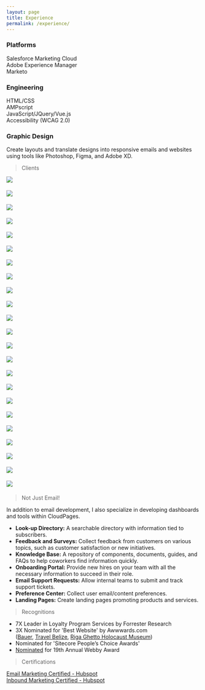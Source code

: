 ```yaml
---
layout: page
title: Experience
permalink: /experience/
---
```


<div class="row">
  <div class="col col-4 col-d-6 col-t-12 text-center">
    <div>
      <h3>Platforms</h3>
      <p>
        Salesforce Marketing Cloud<br>
        Adobe Experience Manager<br>
        Marketo
      </p>
    </div>
  </div>
  <div class="col col-4 col-d-6 col-t-12 text-center">
    <div>
      <h3>Engineering</h3>
      <p>
        HTML/CSS<br>
        AMPscript<br>
        JavaScript/JQuery/Vue.js<br>
        Accessibility (WCAG 2.0)
      </p>
    </div>
  </div>
  <div class="col col-4 col-d-6 col-t-12 text-center">
    <div>
      <h3>Graphic Design</h3>
      <p>Create layouts and translate designs into responsive emails and
        websites using tools like Photoshop, Figma, and Adobe XD.
      </p>
    </div>
  </div>
</div>

<blockquote id="specialized-cloudpages">
  <p>Clients</p>
</blockquote>
<div class="row">
  <div
    class="col col-3 col-d-6 col-t-12 text-center"
    style="margin-bottom: 20px">
    <img src="/images/project-petco.jpg" />
  </div>
  <div
    class="col col-3 col-d-6 col-t-12 text-center"
    style="margin-bottom: 20px">
    <img src="/images/project-us-bank.jpg" />
  </div>
  <div
    class="col col-3 col-d-6 col-t-12 text-center"
    style="margin-bottom: 20px">
    <img src="/images/project-uhc.jpg" />
  </div>
  <div
    class="col col-3 col-d-6 col-t-12 text-center"
    style="margin-bottom: 20px">
    <img src="/images/project-target.jpg" />
  </div>
  <div
    class="col col-3 col-d-6 col-t-12 text-center"
    style="margin-bottom: 20px">
    <img src="/images/project-wyndham.jpg" />
  </div>
  <div
    class="col col-3 col-d-6 col-t-12 text-center"
    style="margin-bottom: 20px">
    <img src="/images/project-amtrak.jpg" />
  </div>
  <div
    class="col col-3 col-d-6 col-t-12 text-center"
    style="margin-bottom: 20px">
    <img src="/images/project-bac.jpg" />
  </div>
  <div
    class="col col-3 col-d-6 col-t-12 text-center"
    style="margin-bottom: 20px">
    <img src="/images/project-pepsico.jpg" />
  </div>
  <div
    class="col col-3 col-d-6 col-t-12 text-center"
    style="margin-bottom: 20px">
    <img src="/images/project-general-mills.jpg" />
  </div>
  <div
    class="col col-3 col-d-6 col-t-12 text-center"
    style="margin-bottom: 20px">
    <img src="/images/project-jm-smuckers.jpg" />
  </div>
  <div
    class="col col-3 col-d-6 col-t-12 text-center"
    style="margin-bottom: 20px">
    <img src="/images/project-skittles.jpg" />
  </div>
  <div
    class="col col-3 col-d-6 col-t-12 text-center"
    style="margin-bottom: 20px">
    <img src="/images/project-nhl.jpg" />
  </div>
  <div
    class="col col-3 col-d-6 col-t-12 text-center"
    style="margin-bottom: 20px">
    <img src="/images/project-bauer.jpg" />
  </div>
  <div
    class="col col-3 col-d-6 col-t-12 text-center"
    style="margin-bottom: 20px">
    <img src="/images/project-best-buy.jpg" />
  </div>
  <div
    class="col col-3 col-d-6 col-t-12 text-center"
    style="margin-bottom: 20px">
    <img src="/images/project-usa-gov.jpg" />
  </div>
  <div
    class="col col-3 col-d-6 col-t-12 text-center"
    style="margin-bottom: 20px">
    <img src="/images/project-pei-wei.jpg" />
  </div>
  <div
    class="col col-3 col-d-6 col-t-12 text-center"
    style="margin-bottom: 20px">
    <img src="/images/project-jr-watkins.jpg" />
  </div>
  <div
    class="col col-3 col-d-6 col-t-12 text-center"
    style="margin-bottom: 20px">
    <img src="/images/project-belize.jpg" />
  </div>
  <div
    class="col col-3 col-d-6 col-t-12 text-center"
    style="margin-bottom: 20px">
    <img src="/images/project-alz.jpg" />
  </div>
  <div
    class="col col-3 col-d-6 col-t-12 text-center"
    style="margin-bottom: 20px">
    <img src="/images/project-ace.jpg" />
  </div>
  <div
    class="col col-3 col-d-6 col-t-12 text-center"
    style="margin-bottom: 20px">
    <img src="/images/project-medifast.jpg" />
  </div>
  <div
    class="col col-3 col-d-6 col-t-12 text-center"
    style="margin-bottom: 20px">
    <img src="/images/project-mitsubishi.jpg" />
  </div>
  <div
    class="col col-3 col-d-6 col-t-12 text-center"
    style="margin-bottom: 20px">
    <img src="/images/project-express.jpg" />
  </div>
</div>

<blockquote id="specialized-cloudpages">
  <p>Not Just Email!</p>
</blockquote>

<p>In addition to email development, I also specialize in developing dashboards and tools within CloudPages.</p>

<ul>
  <li><strong>Look-up Directory:</strong> A searchable directory with information tied to subscribers.</li>
  <li><strong>Feedback and Surveys:</strong> Collect feedback from customers on various topics, such as customer satisfaction or new initiatives.</li>
  <li><strong>Knowledge Base:</strong> A repository of components, documents, guides, and FAQs to help coworkers find information quickly.</li>
  <li><strong>Onboarding Portal:</strong> Provide new hires on your team with all the necessary information to succeed in their role.</li>
  <li><strong>Email Support Requests:</strong> Allow internal teams to submit and track support tickets.</li>
  <li><strong>Preference Center:</strong> Collect user email/content preferences.</li>
  <li><strong>Landing Pages:</strong> Create landing pages promoting products and services.</li>
</ul>

> Recognitions

<ul>
  <li>7X Leader in Loyalty Program Services by Forrester&nbsp;Research</li>
<li>3X Nominated for 'Best Website'​ by Awwwards.com<br>
(<a href="https://www.awwwards.com/sites/bauer-hockey-1" style="text-decoration: underline;" target="_blank">Bauer</a>,
<a href="https://www.awwwards.com/sites/travel-belize" style="text-decoration: underline;" target="_blank">Travel Belize</a>,
<a href="https://www.awwwards.com/sites/riga-ghetto-holocaust-museum" style="text-decoration: underline;" target="_blank">Riga Ghetto Holocaust Museum</a>)</li>
<li>Nominated for 'Sitecore People&rsquo;s Choice Awards'</li>
<li><a href="https://winners.webbyawards.com/2015/websites-and-mobile-sites/general-websites-and-mobile-sites/cultural-institutions/159773/riga-ghetto-museum-site-redesign" style="text-decoration: underline;" target="_blank">Nominated</a> for 19th Annual Webby Award</li>
</ul>

> Certifications

<a href="https://hubspot-academy.s3.amazonaws.com/prod/tracks/user-certificates/4f5d47dbdc9c4b299281a53a1ef4d24d-1609555127824.png" style="text-decoration: underline;" target="_blank">Email Marketing Certified - Hubspot</a><br><a href="https://hubspot-academy.s3.amazonaws.com/prod/tracks/user-certificates/6efac58fa4454c0fba4573bea2c62595-1609883784923.png" style="text-decoration: underline;" target="_blank">Inbound Marketing Certified - Hubspot</a>